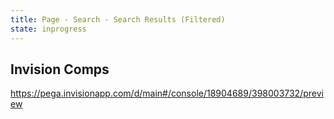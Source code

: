 ```yaml
---
title: Page - Search - Search Results (Filtered)
state: inprogress
---
```


## Invision Comps

https://pega.invisionapp.com/d/main#/console/18904689/398003732/preview